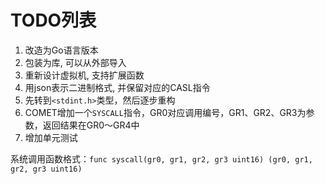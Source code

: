 # TODO列表

1. 改造为Go语言版本
2. 包装为库, 可以从外部导入
3. 重新设计虚拟机, 支持扩展函数
4. 用json表示二进制格式, 并保留对应的CASL指令
5. 先转到`<stdint.h>`类型，然后逐步重构
6. COMET增加一个`SYSCALL`指令，GR0对应调用编号，GR1、GR2、GR3为参数，返回结果在GR0～GR4中
7. 增加单元测试

系统调用函数格式：`func syscall(gr0, gr1, gr2, gr3 uint16) (gr0, gr1, gr2, gr3 uint16)`
